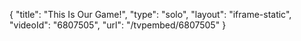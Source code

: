 {
    "title": "This Is Our Game!",
    "type": "solo",
    "layout": "iframe-static",
    "videoId": "6807505",
    "url": "\/tvpembed\/6807505"
}